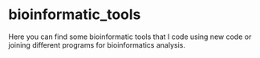# bioinformatic_tools
Here you can find some bioinformatic tools that I code using new code or joining different programs for bioinformatics analysis.
